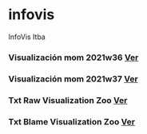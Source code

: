 # infovis
InfoVis Itba

### Visualización mom 2021w36 [Ver](https://public.tableau.com/app/profile/hugoggutierrez/viz/Libro1-20210917/Hoja1)

### Visualización mom 2021w37 [Ver](https://public.tableau.com/app/profile/hugoggutierrez/viz/Libro1-20210917/Hoja1)

### Txt Raw Visualization Zoo [Ver](https://raw.githubusercontent.com/HugoGutierrez2021/infovis/main/zoo.txt)

### Txt Blame Visualization Zoo [Ver](https://github.com/HugoGutierrez2021/infovis/blame/main/zoo.txt)
